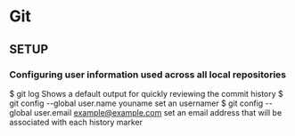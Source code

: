 # Git

## SETUP

### Configuring user information used across all local repositories

$ git log
Shows a default output for quickly reviewing the commit history
$ git config --global user.name youname
set an usernamer
$ git config --global user.email example@example.com
set an email address that will be associated with each history marker
